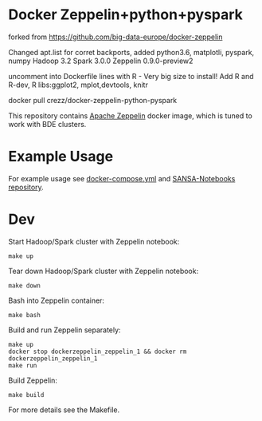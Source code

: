 # Docker Zeppelin+python+pyspark

forked from https://github.com/big-data-europe/docker-zeppelin

Changed apt.list for corret backports, added python3.6, matplotli, pyspark, numpy
Hadoop 3.2 Spark 3.0.0 Zeppelin 0.9.0-preview2

uncomment into Dockerfile lines with R - Very big size to install! Add R and R-dev, R libs:ggplot2, mplot,devtools, knitr

docker pull crezz/docker-zeppelin-python-pyspark

This repository contains [Apache Zeppelin](https://zeppelin.apache.org/) docker image, which is tuned to work with BDE clusters.

# Example Usage

For example usage see [docker-compose.yml](./docker-compose.yml) and [SANSA-Notebooks repository](https://github.com/SANSA-Stack/SANSA-Notebooks).

# Dev
Start Hadoop/Spark cluster with Zeppelin notebook:
```
make up
```
Tear down Hadoop/Spark cluster with Zeppelin notebook:
```
make down
```
Bash into Zeppelin container:
```
make bash
```
Build and run Zeppelin separately:
```
make up
docker stop dockerzeppelin_zeppelin_1 && docker rm dockerzeppelin_zeppelin_1
make run
```
Build Zeppelin:
```
make build
```
For more details see the Makefile.
